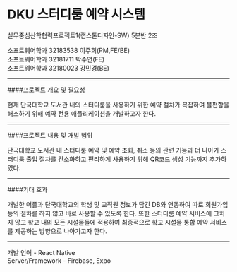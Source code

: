 # DKU 스터디룸 예약 시스템

실무중심산학협력프로젝트1(캡스톤디자인-SW) 5분반 2조

소프트웨어학과 32183538 이주희(PM,FE/BE)  
소프트웨어학과 32181711 박수연(FE)  
소프트웨어학과 32180023 강민경(BE)

---

####프로젝트 개요 및 필요성

현재 단국대학교 도서관 내의 스터디룸을 사용하기 위한 예약 절차가 복잡하여 불편함을 해소하기 위해 예약 전용 애플리케이션을 개발하고자 한다.

---

####프로젝트 내용 및 개발 범위

단국대학교 도서관 내 스터디룸 예약 및 예약 조회, 취소 등의 관련 기능과 더 나아가 스터디룸 출입 절차를 간소화하고 편리하게 사용하기 위해 QR코드 생성 기능까지 추가하였다.

---

####기대 효과

개발한 어플과 단국대학교의 학생 및 교직원 정보가 담긴 DB와 연동하여 따로 회원가입 등의 절차를 하지 않고 바로 사용할 수 있도록 한다. 또한 스터디룸 예약 서비스에 그치지 않고 학교 내의 모든 시설물들에 적용하여 최종적으로 학교 시설물 통합 예약 서비스를 제공하는 방향으로 나아가고자 한다.

---

개발 언어 - React Native  
Server/Framework - Firebase, Expo
